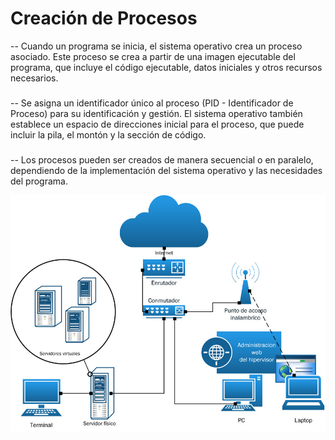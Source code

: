 # Creación de Procesos
-- Cuando un programa se inicia, el sistema operativo crea un proceso asociado. Este proceso se crea a partir de una imagen ejecutable del programa, que incluye el código ejecutable, datos iniciales y otros recursos necesarios.
###
-- Se asigna un identificador único al proceso (PID - Identificador de Proceso) para su identificación y gestión. El sistema operativo también establece un espacio de direcciones inicial para el proceso, que puede incluir la pila, el montón y la sección de código.
###
-- Los procesos pueden ser creados de manera secuencial o en paralelo, dependiendo de la implementación del sistema operativo y las necesidades del programa.

<p align="center">
  <img src="imagenes/creacion_de_procesos_image.jpg" alt="">
</p>